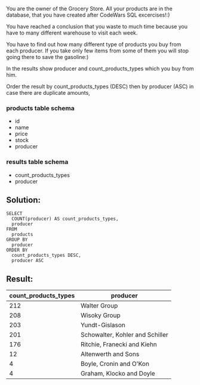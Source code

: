 You are the owner of the Grocery Store. All your products are in the database, that you have created after CodeWars SQL excercises!:)

You have reached a conclusion that you waste to much time because you have to many different warehouse to visit each week.

You have to find out how many different type of products you buy from each producer. If you take only few items from some of them you will stop going there to save the gasoline:)

In the results show producer and count\_products\_types which you buy from him.

Order the result by count\_products\_types (DESC) then by producer (ASC) in case there are duplicate amounts,

### products table schema

-   id
-   name
-   price
-   stock
-   producer

### results table schema

-   count\_products\_types
-   producer

## Solution: 

```
SELECT 
  COUNT(producer) AS count_products_types,
  producer
FROM 
  products
GROUP BY 
  producer
ORDER BY 
  count_products_types DESC, 
  producer ASC
```

## Result:

| count\_products\_types | producer |
| --- | --- |
| 212 | Walter Group |
| 208 | Wisoky Group |
| 203 | Yundt-Gislason |
| 201 | Schowalter, Kohler and Schiller |
| 176 | Ritchie, Franecki and Kiehn |
| 12 | Altenwerth and Sons |
| 4 | Boyle, Cronin and O'Kon |
| 4 | Graham, Klocko and Doyle |